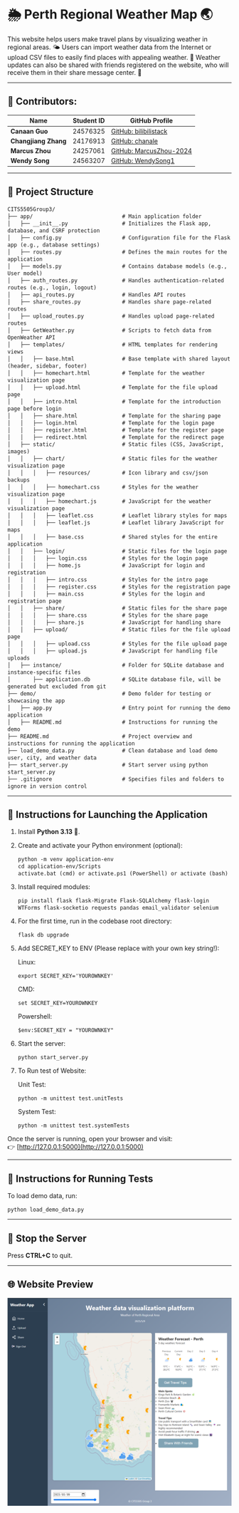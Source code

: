 # 🌦️ Perth Regional Weather Map 🌏

This website helps users make travel plans by visualizing weather in regional areas. 🌤️ Users can import weather data from the Internet or upload CSV files to easily find places with appealing weather. 🌈 Weather updates can also be shared with friends registered on the website, who will receive them in their share message center. 📩

---

## 👥 Contributors:

| Name                     | Student ID | GitHub Profile                                   |
|--------------------------|------------|-------------------------------------------------|
| **Canaan Guo**           | 24576325   | [GitHub: bilibilistack](https://github.com/bilibilistack) |
| **Changjiang Zhang**     | 24176913   | [GitHub: chanale](https://github.com/chanale)   |
| **Marcus Zhou**          | 24257061   | [GitHub: MarcusZhou-2024](https://github.com/MarcusZhou-2024) |
| **Wendy Song**           | 24563207   | [GitHub: WendySong1](https://github.com/WendySong1) |

---

## 📂 Project Structure

```
CITS5505Group3/
├── app/                            # Main application folder
│   ├── __init__.py                 # Initializes the Flask app, database, and CSRF protection
│   ├── config.py                   # Configuration file for the Flask app (e.g., database settings)
│   ├── routes.py                   # Defines the main routes for the application
│   ├── models.py                   # Contains database models (e.g., User model)
│   ├── auth_routes.py              # Handles authentication-related routes (e.g., login, logout)
│   ├── api_routes.py               # Handles API routes 
│   ├── share_routes.py             # Handles share page-related routes 
│   ├── upload_routes.py            # Handles upload page-related routes 
│   ├── GetWeather.py               # Scripts to fetch data from OpenWeather API
│   ├── templates/                  # HTML templates for rendering views
│   │   ├── base.html               # Base template with shared layout (header, sidebar, footer)
│   │   ├── homechart.html          # Template for the weather visualization page
│   │   ├── upload.html             # Template for the file upload page
│   │   ├── intro.html              # Template for the introduction page before login
│   │   ├── share.html              # Template for the sharing page
│   │   ├── login.html              # Template for the login page
│   │   ├── register.html           # Template for the register page
│   │   ├── redirect.html           # Template for the redirect page
│   ├── static/                     # Static files (CSS, JavaScript, images)
│   │   ├── chart/                  # Static files for the weather visualization page
│   │   │   ├── resources/          # Icon library and csv/json backups
│   │   │   ├── homechart.css       # Styles for the weather visualization page
│   │   │   ├── homechart.js        # JavaScript for the weather visualization page
│   │   │   ├── leaflet.css         # Leaflet library styles for maps
│   │   │   ├── leaflet.js          # Leaflet library JavaScript for maps
│   │   │   ├── base.css            # Shared styles for the entire application
│   │   ├── login/                  # Static files for the login page
│   │   │   ├── login.css           # Styles for the login page
│   │   │   ├── home.js             # JavaScript for login and registration
│   │   │   ├── intro.css           # Styles for the intro page
│   │   │   ├── register.css        # Styles for the registration page
│   │   │   ├── main.css            # Styles for the login and registration page
│   │   ├── share/                  # Static files for the share page
│   │   │   ├── share.css           # Styles for the share page
│   │   │   ├── share.js            # JavaScript for handling share
│   │   ├── upload/                 # Static files for the file upload page
│   │   │   ├── upload.css          # Styles for the file upload page
│   │   │   ├── upload.js           # JavaScript for handling file uploads
│   ├── instance/                   # Folder for SQLite database and instance-specific files
│       ├── application.db          # SQLite database file, will be generated but excluded from git
├── demo/                           # Demo folder for testing or showcasing the app
│   ├── app.py                      # Entry point for running the demo application
│   ├── README.md                   # Instructions for running the demo
├── README.md                       # Project overview and instructions for running the application
├── load_demo_data.py               # Clean database and load demo user, city, and weather data
├── start_server.py                 # Start server using python start_server.py
├── .gitignore                      # Specifies files and folders to ignore in version control
```

---

## 🚀 Instructions for Launching the Application

1. Install **Python 3.13** 🐍.
2. Create and activate your Python environment (optional):  
    ```
    python -m venv application-env
    cd application-env/Scripts
    activate.bat (cmd) or activate.ps1 (PowerShell) or activate (bash)
    ```
3. Install required modules:  
    ```
    pip install flask flask-Migrate Flask-SQLAlchemy flask-login WTForms flask-socketio requests pandas email_validator selenium
    ```
4. For the first time, run in the codebase root directory:  
    ```
    flask db upgrade
    ```

5. Add SECRET_KEY to ENV (Please replace with your own key string!):

    Linux: 
    ```
    export SECRET_KEY='YOUROWNKEY'
    ```
    CMD: 
    ```
    set SECRET_KEY=YOUROWNKEY
    ```
    Powershell: 
    ```
    $env:SECRET_KEY = "YOUROWNKEY"
    ```

5. Start the server:  
    ```
    python start_server.py
    ```
6. To Run test of Website:

    Unit Test:
    ```
    python -m unittest test.unitTests
    ```
    System Test: 
    ```
    python -m unittest test.systemTests
    ```

Once the server is running, open your browser and visit:  
👉 [http://127.0.0.1:5000](http://127.0.0.1:5000)

---

## 🧪 Instructions for Running Tests

To load demo data, run:  
```
python load_demo_data.py
```

---

## 🛑 Stop the Server

Press **CTRL+C** to quit.

---

## 🌐 Website Preview

![Homepage](introduction_images/Homepage.png)






